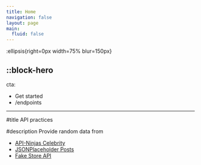 ```yaml
---
title: Home
navigation: false
layout: page
main:
  fluid: false
---
```


:ellipsis{right=0px width=75% blur=150px}

::block-hero
---
cta:
  - Get started
  - /endpoints
---

#title
API practices

#description
Provide random data from   
* [API-Ninjas Celebrity](https://api-ninjas.com/api/celebrity )  
* [JSONPlaceholder Posts](https://jsonplaceholder.typicode.com/)  
* [Fake Store API](https://fakestoreapi.com/docs)  

